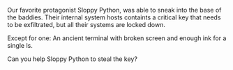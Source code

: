 Our favorite protagonist Sloppy Python, was able to sneak into the base of the baddies. Their internal system hosts containts a critical key that needs to be exfiltrated, but all their systems are locked down.

Except for one: An ancient terminal with broken screen and enough ink for a single ls.

Can you help Sloppy Python to steal the key?
